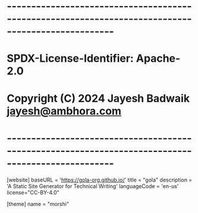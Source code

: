 # --------------------------------------------------------------------------------------------------
# SPDX-License-Identifier: Apache-2.0
# Copyright (C) 2024 Jayesh Badwaik <jayesh@ambhora.com>
# --------------------------------------------------------------------------------------------------

[website]
baseURL = 'https://gola-org.github.io/'
title = "gola"
description = 'A Static Site Generator for Technical Writing'
languageCode = 'en-us'
license="CC-BY-4.0"

[theme]
name = "morshi"

